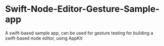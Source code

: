 # Swift-Node-Editor-Gesture-Sample-app
A swift-based sample app, can be used for gesture testing for building a swift-based node editor, using AppKit
